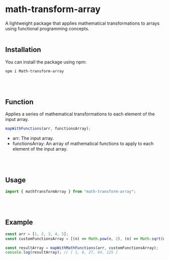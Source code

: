 # math-transform-array

A lightweight package that applies mathematical transformations to arrays using functional programming concepts.
<br></br>

## Installation

You can install the package using npm:

```bash
npm i Math-transform-array
```

<br></br>

## Function

Applies a series of mathematical transformations to each element of the input array.

```typescript
mapWithFunctions(arr, functionsArray);
```

-   arr: The input array.
-   functionsArray: An array of mathematical functions to apply to each element of the input array.

<br></br>

## Usage

```typescript
import { mathTransformArray } from "math-transform-array";
```

<br></br>

## Example

```typescript
const arr = [1, 2, 3, 4, 5];
const customFunctionsArray = [(n) => Math.pow(n, 2), (n) => Math.sqrt(n), (n) => Math.pow(n, 3)];

const resultArray = mapWithMathFunctions(arr, customFunctionsArray);
console.log(resultArray); // [ 1, 8, 27, 64, 125 ]
```
